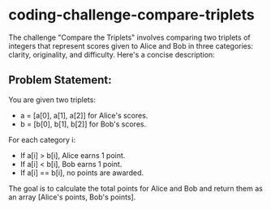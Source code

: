 # coding-challenge-compare-triplets

The challenge "Compare the Triplets" involves comparing two triplets of integers that represent scores given to Alice and Bob in three categories: clarity, originality, and difficulty. Here's a concise description:

## Problem Statement:

You are given two triplets:

- a = [a[0], a[1], a[2]] for Alice's scores.
- b = [b[0], b[1], b[2]] for Bob's scores.

For each category i:

- If a[i] > b[i], Alice earns 1 point.
- If a[i] < b[i], Bob earns 1 point.
- If a[i] == b[i], no points are awarded.

The goal is to calculate the total points for Alice and Bob and return them as an array [Alice's points, Bob's points].
